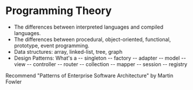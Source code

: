 # Programming Theory
- The differences between interpreted languages and compiled languages.
- The differences between procedural, object-oriented, functional, prototype, event programming.
- Data structures: array, linked-list, tree, graph
- Design Patterns: What's a
-- singleton
-- factory
-- adapter
-- model
-- view
-- controller
-- router
-- collection
-- mapper
-- session
-- registry

Recommend "Patterns of Enterprise Software Architecture" by Martin Fowler


